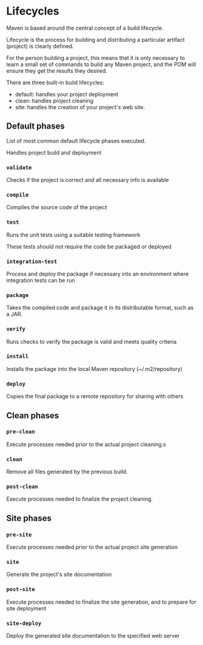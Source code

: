 # Lifecycles

Maven is based around the central concept of a build lifecycle.

Lifecycle is the process for building and distributing a particular artifact (project) is clearly defined.

For the person building a project, this means that it is only necessary to learn a small set of commands to build any Maven project, and the _POM_ will ensure they get the results they desired.

There are three built-in build lifecycles:

- default: handles your project deployment
- clean: handles project cleaning
- site: handles the creation of your project's web site.

## Default phases

List of most common default lifecycle phases executed.

Handles project build and deployment

### `validate`

Checks if the project is correct and all necessary info is available

### `compile`

Compiles the source code of the project

### `test`

Runs the unit tests using a suitable testing framework

These tests should not require the code be packaged or deployed

### `integration-test`

Process and deploy the package if necessary into an environment where integration tests can be run

### `package`

Takes the compiled code and package it in its distributable format, such as a JAR.

### `verify`

Runs checks to verify the package is valid and meets quality criteria

### `install`

Installs the package into the local Maven repository (~/.m2/repository)

### `deploy`

Copies the final package to a remote repository for sharing with others

## Clean phases

### `pre-clean`

Execute processes needed prior to the actual project cleaning.s

### `clean`

Remove all files generated by the previous build.

### `post-clean`

Execute processes needed to finalize the project cleaning.

## Site phases

### `pre-site`

Execute processes needed prior to the actual project site generation

### `site`

Generate the project's site documentation

### `post-site`

Execute processes needed to finalize the site generation, and to prepare for site deployment

### `site-deploy`

Deploy the generated site documentation to the specified web server
